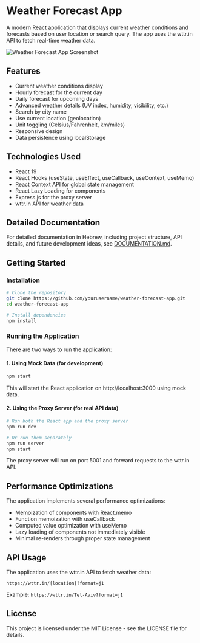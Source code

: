# Weather Forecast App

A modern React application that displays current weather conditions and forecasts based on user location or search query. The app uses the wttr.in API to fetch real-time weather data.

![Weather Forecast App Screenshot](https://via.placeholder.com/800x450.png?text=Weather+Forecast+App)

## Features

- Current weather conditions display
- Hourly forecast for the current day
- Daily forecast for upcoming days
- Advanced weather details (UV index, humidity, visibility, etc.)
- Search by city name
- Use current location (geolocation)
- Unit toggling (Celsius/Fahrenheit, km/miles)
- Responsive design
- Data persistence using localStorage

## Technologies Used

- React 19
- React Hooks (useState, useEffect, useCallback, useContext, useMemo)
- React Context API for global state management
- React Lazy Loading for components
- Express.js for the proxy server
- wttr.in API for weather data

## Detailed Documentation

For detailed documentation in Hebrew, including project structure, API details, and future development ideas, see [DOCUMENTATION.md](./DOCUMENTATION.md).

## Getting Started

### Installation

```bash
# Clone the repository
git clone https://github.com/yourusername/weather-forecast-app.git
cd weather-forecast-app

# Install dependencies
npm install
```

### Running the Application

There are two ways to run the application:

#### 1. Using Mock Data (for development)

```bash
npm start
```

This will start the React application on http://localhost:3000 using mock data.

#### 2. Using the Proxy Server (for real API data)

```bash
# Run both the React app and the proxy server
npm run dev

# Or run them separately
npm run server
npm start
```

The proxy server will run on port 5001 and forward requests to the wttr.in API.

## Performance Optimizations

The application implements several performance optimizations:

- Memoization of components with React.memo
- Function memoization with useCallback
- Computed value optimization with useMemo
- Lazy loading of components not immediately visible
- Minimal re-renders through proper state management

## API Usage

The application uses the wttr.in API to fetch weather data:

```
https://wttr.in/{location}?format=j1
```

Example: `https://wttr.in/Tel-Aviv?format=j1`

## License

This project is licensed under the MIT License - see the LICENSE file for details.
